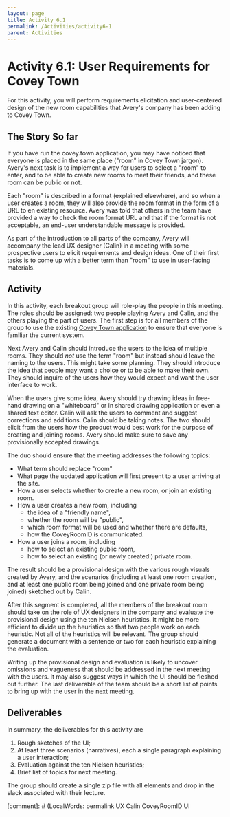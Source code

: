 ```yaml
---
layout: page
title: Activity 6.1
permalink: /Activities/activity6-1
parent: Activities
---
```


# Activity 6.1: User Requirements for Covey Town

For this activity, you will perform requirements elicitation and user-centered design of the new room capabilities that Avery's company has been adding to Covey Town.

## The Story So far

If you have run the covey.town application, you may have noticed that everyone is placed in the same place ("room" in Covey Town jargon).  Avery's next task is to implement a way for users to select a "room" to enter, and to be able to create new rooms to meet their friends, and these room can be public or not.

Each "room" is described in a format (explained elsewhere), and so when a user creates a room, they will also provide the room format in the form of a URL to en existing resource.  Avery was told that others in the team have provided a way to check the room format URL and that if the format is not acceptable, an end-user understandable message is provided.

As part of the introduction to all parts of the company, Avery will accompany the lead UX designer (Calin) in a meeting with some prospective users to elicit requirements and design ideas.   One of their first tasks is to come up with a better term than "room" to use in user-facing materials.

## Activity

In this activity, each breakout group will role-play the people in
this meeting.  The roles should be assigned: two people playing Avery
and Calin, and the others playing the part of users.  The first step
is for all members of the group to use the existing [Covey Town
application](http://app.covey.town) to ensure that everyone is
familiar the current system.

Next Avery and Calin should introduce the users to the idea of multiple rooms.  They should *not* use the term "room" but instead should leave the naming to the users.  This might take some planning.  They should introduce the idea that people may want a choice or to be able to make their own.  They should inquire of the users how they would expect and want the user interface to work.

When the users give some idea, Avery should try drawing ideas in free-hand drawing on a "whiteboard" or in shared drawing application or even a shared text editor.   Calin will ask the users to comment and suggest corrections and additions.  Calin should be taking notes.  The two should elicit from the users how the product would best work for the purpose of creating and joining rooms.  Avery should make sure to save any provisionally accepted drawings.

The duo should ensure that the meeting addresses the following topics:
* What term should replace "room"
* What page the updated application will first present to a user arriving at the site.
* How a user selects whether to create a new room, or join an existing room.
* How a user creates a new room, including
  - the idea of a "friendly name",
  - whether the room will be "public",
  - which room format will be used and whether there are defaults,
  - how the CoveyRoomID is communicated.
* How a user joins a room, including
  - how to select an existing public room,
  - how to select an existing (or newly created!) private room.

The result should be a provisional design with the various rough visuals
created by Avery, and the scenarios (including at least one room creation, and at least one public room being joined and one private room being joined) sketched out by Calin.

After this segment is completed, all the members of the breakout room should take on the role of UX designers in the company and evaluate the provisional design using the ten Nielsen heuristics.  It might be more efficient to divide up the heuristics so that two people work on each heuristic.  Not all of the heuristics will be relevant.  The group should generate a document with a sentence or two for each heuristic explaining the evaluation.

Writing up the provisional design and evaluation is likely to uncover omissions and vagueness that should be addressed in the next meeting with the users.  It may also suggest ways in which the UI should be fleshed out further.   The last deliverable of the team should be a short list of points to bring up with the user in the next meeting.

## Deliverables

In summary, the deliverables for this activity are
1. Rough sketches of the UI;
2. At least three scenarios (narratives), each a single paragraph explaining a user interaction;
3. Evaluation against the ten Nielsen heuristics;
4. Brief list of topics for next meeting.

The group should create a single zip file with all elements and drop in the slack associated with their lecture.


[comment]: # (LocalWords:  permalink UX Calin CoveyRoomID UI
